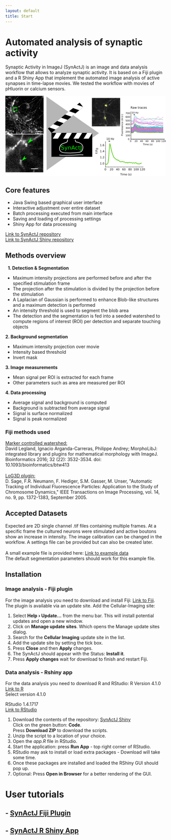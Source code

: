 ```yaml
---
layout: default
title: Start
---
```

# Automated analysis of synaptic activity

Synaptic Activity in ImageJ (SynActJ) is an image and data analysis workflow that allows to analyze synaptic activity. It is based on a Fiji plugin and a R Shiny App that implement the automated image analysis of active synapses in time-lapse movies. We tested the workflow with movies of pHluorin or calcium sensors.

<img src="images/main/teaser.png" alt="teaser" class="inline"/>

## Core features

- Java Swing based graphical user interface
- Interactive adjustment over entire dataset
- Batch processing executed from main interface
- Saving and loading of processing settings
- Shiny App for data processing

[Link to SynActJ repository](https://github.com/schmiedc/SynActJ)<br>
[Link to SynActJ Shiny repository](https://github.com/schmiedc/SynActJ_Shiny)

## Methods overview
 
**1. Detection & Segmentation**
- Maximum intensity projections are performed before and after the specified stimulation frame
- The projection after the stimulation is divided by the projection before the stimulation
- A Laplacian of Gaussian is performed to enhance Blob-like structures and a maximum detection is performed
- An intensity threshold is used to segment the blob area
- The detection and the segmentation is fed into a seeded watershed to compute regions of interest (ROI) per detection and separate touching objects

**2. Background segmentation**
- Maximum intensity projection over movie
- Intensity based threshold
- Invert mask

**3. Image measurements**
- Mean signal per ROI is extracted for each frame
- Other parameters such as area are measured per ROI

**4. Data processing**
- Average signal and background is computed
- Background is subtracted from average signal
- Signal is surface normalized
- Signal is peak normalized

### Fiji methods used

[Marker controlled watershed:](http://fiji.sc/Marker-controlled_Watershed)<br>
David Legland, Ignacio Arganda-Carreras, Philippe Andrey; MorphoLibJ: integrated library and plugins for mathematical morphology with ImageJ. Bioinformatics 2016; 32 (22): 3532-3534. doi: 10.1093/bioinformatics/btw413
<br>
<br>
[LoG3D plugin:](http://bigwww.epfl.ch/sage/soft/LoG3D/)<br>
D. Sage, F.R. Neumann, F. Hediger, S.M. Gasser, M. Unser, "Automatic Tracking of Individual Fluorescence Particles: Application to the Study of Chromosome Dynamics," IEEE Transactions on Image Processing, vol. 14, no. 9, pp. 1372-1383, September 2005.

## Accepted Datasets

Expected are 2D single channel .tif files containing multiple frames. At a specific frame the cultured neurons were stimulated and active boutons show an increase in intensity. The image calibration can be changed in the workflow. A settings file can be provided but can also be created later.
<br>
<br>
A small example file is provided here: [Link to example data](https://github.com/schmiedc/pHluorinJ/blob/master/testInput/testMovie.tif)
<br>
The default segmentation parameters should work for this example file.

## Installation

### Image analysis - Fiji plugin

For the image analysis you need to download and install Fiji: [Link to Fiji](https://fiji.sc/).<br/>
The plugin is available via an update site. Add the Cellular-Imaging site:

1. Select **Help › Update…** from the menu bar. This will install potential updates and open a new window.
2. Click on **Manage update sites**. Which opens the Manage update sites dialog.
3. Search for the **Cellular Imaging** update site in the list.
4. Add the update site by setting the tick box.
5. Press **Close** and then **Apply** changes.
6. The SynActJ should appear with the Status: **Install it**.
7. Press **Apply changes** wait for download to finish and restart Fiji.

### Data analysis - Rshiny app

For the data analysis you need to download R and RStudio:
R Version 4.1.0<br/>
[Link to R](https://cran.r-project.org/bin/windows/base/)<br/>
Select version 4.1.0

RStudio 1.4.1717<br/>
[Link to RStudio](https://www.rstudio.com/products/rstudio/download/)

1. Download the contents of the repository:
  [SynActJ Shiny](https://github.com/schmiedc/SynActJ_Shiny)<br>
  Click on the green button: **Code**.<br>
  Press **Download ZIP** to download the scripts.
2. Unzip the script to a location of your choice.
3. Open the *app.R* file in RStudio.
4. Start the application:  press **Run App** -  top right corner of RStudio.
5. RStudio may ask to install or load extra packages - Download will take some time.
6. Once these packages are installed and loaded the RShiny GUI should pop up.
7. Optional: Press **Open in Browser** for a better rendering of the GUI.

# User tutorials

## - [SynActJ Fiji Plugin](pages/Fiji_Plugin.html)
## - [SynActJ R Shiny App](pages/SynActJ_Shiny.html)
